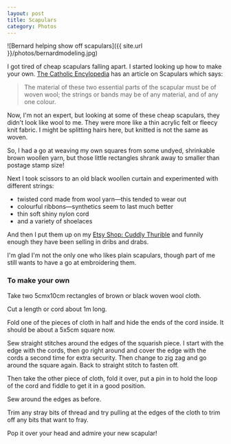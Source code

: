 ```yaml
---
layout: post
title: Scapulars
category: Photos
---
```


![Bernard helping show off scapulars]({{ site.url }}/photos/bernardmodeling.jpg)

I got tired of cheap scapulars falling apart.  I started looking up how to make your own.  [The Catholic Encylopedia](http://newadvent.org/cathen) has an article on Scapulars which says:

>The material of these two essential parts of the scapular must be of woven wool; the strings or bands may be of any material, and of any one colour.

Now, I'm not an expert, but looking at some of these cheap scapulars, they didn't look like wool to me.  They were more like a thin acrylic felt or fleecy knit fabric.  I might be splitting hairs here, but knitted is not the same as woven.

So, I had a go at weaving my own squares from some undyed, shrinkable brown woollen yarn, but those little rectangles shrank away to smaller than postage stamp size!

Next I took scissors to an old black woollen curtain and experimented with different strings:

 * twisted cord made from wool yarn&mdash;this tended to wear out
 * colourful ribbons&mdash;synthetics seem to last much better
 * thin soft shiny nylon cord
 * and a variety of shoelaces

And then I put them up on my [Etsy Shop: Cuddly Thurible](http://cuddlythurible.etsy.com) and funnily enough they have been selling in dribs and drabs.

I'm glad I'm not the only one who likes plain scapulars, though part of me still wants to have a go at embroidering them.

### To make your own

Take two 5cmx10cm rectangles of brown or black woven wool cloth.

Cut a length or cord about 1m long.

Fold one of the pieces of cloth in half and hide the ends of the cord inside.  It should be about a 5x5cm square now.

Sew straight stitches around the edges of the squarish piece.  I start with the edge with the cords, then go right around and cover the edge with the cords a second time for extra security.  Then change to zig zag and go around the square again.  Back to straight stitch to fasten off.

Then take the other piece of cloth, fold it over, put a pin in to hold the loop of the cord and fiddle to get it in a good position.

Sew around the edges as before.

Trim any stray bits of thread and try pulling at the edges of the cloth to trim off any bits that want to fray.

Pop it over your head and admire your new scapular!
